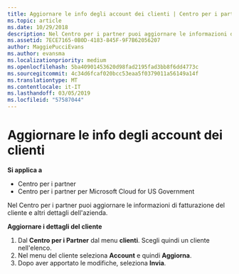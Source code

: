 ```yaml
---
title: Aggiornare le info degli account dei clienti | Centro per i partner
ms.topic: article
ms.date: 10/29/2018
description: Nel Centro per i partner puoi aggiornare le informazioni di fatturazione del cliente e altri dettagli dell'azienda.
ms.assetid: 7ECE7165-0B0D-4183-845F-9F7B62056207
author: MaggiePucciEvans
ms.author: evansma
ms.localizationpriority: medium
ms.openlocfilehash: 5ba40901453620d98fad2195fad3bb8f6dd4773c
ms.sourcegitcommit: 4c34d6fcaf020bcc53eaa5f0379011a56149a14f
ms.translationtype: MT
ms.contentlocale: it-IT
ms.lasthandoff: 03/05/2019
ms.locfileid: "57587044"
---
```

# <a name="update-customer-account-info"></a>Aggiornare le info degli account dei clienti

**Si applica a**

-  Centro per i partner
-  Centro per i partner per Microsoft Cloud for US Government


Nel Centro per i partner puoi aggiornare le informazioni di fatturazione del cliente e altri dettagli dell'azienda.

**Aggiornare i dettagli del cliente**

1.  Dal **Centro per i Partner** dal menu **clienti**. Scegli quindi un cliente nell'elenco.
2.  Nel menu del cliente seleziona **Account** e quindi **Aggiorna**.
3.  Dopo aver apportato le modifiche, seleziona **Invia**.

 

 



